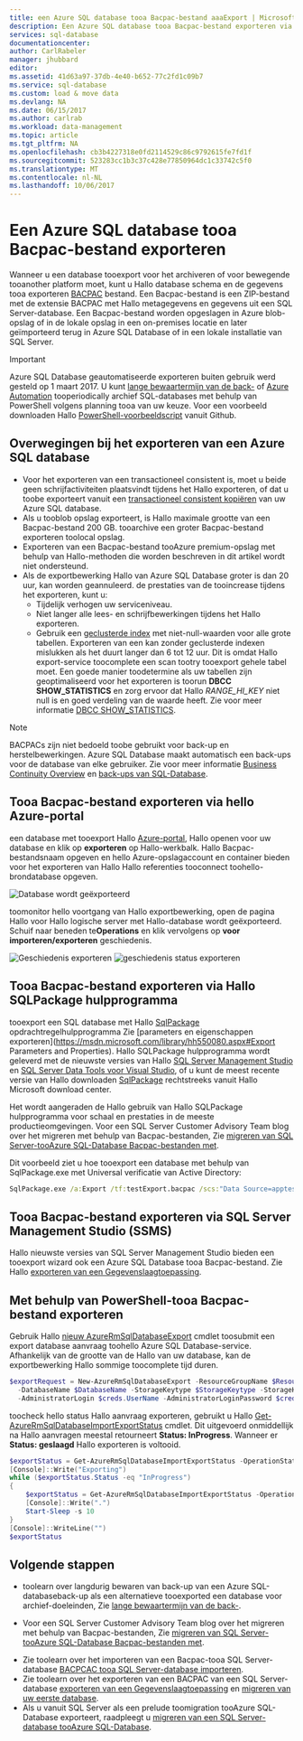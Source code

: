 ```yaml
---
title: een Azure SQL database tooa Bacpac-bestand aaaExport | Microsoft Docs
description: Een Azure SQL database tooa Bacpac-bestand exporteren via hello Azure Portal
services: sql-database
documentationcenter: 
author: CarlRabeler
manager: jhubbard
editor: 
ms.assetid: 41d63a97-37db-4e40-b652-77c2fd1c09b7
ms.service: sql-database
ms.custom: load & move data
ms.devlang: NA
ms.date: 06/15/2017
ms.author: carlrab
ms.workload: data-management
ms.topic: article
ms.tgt_pltfrm: NA
ms.openlocfilehash: cb3b4227318e0fd2114529c86c9792615fe7fd1f
ms.sourcegitcommit: 523283cc1b3c37c428e77850964dc1c33742c5f0
ms.translationtype: MT
ms.contentlocale: nl-NL
ms.lasthandoff: 10/06/2017
---
```

# <a name="export-an-azure-sql-database-tooa-bacpac-file"></a>Een Azure SQL database tooa Bacpac-bestand exporteren

Wanneer u een database tooexport voor het archiveren of voor bewegende tooanother platform moet, kunt u Hallo database schema en de gegevens tooa exporteren [BACPAC](https://msdn.microsoft.com/library/ee210546.aspx#Anchor_4) bestand. Een Bacpac-bestand is een ZIP-bestand met de extensie BACPAC met Hallo metagegevens en gegevens uit een SQL Server-database. Een Bacpac-bestand worden opgeslagen in Azure blob-opslag of in de lokale opslag in een on-premises locatie en later geïmporteerd terug in Azure SQL Database of in een lokale installatie van SQL Server. 

> [!IMPORTANT] 
> Azure SQL Database geautomatiseerde exporteren buiten gebruik werd gesteld op 1 maart 2017. U kunt [lange bewaartermijn van de back-](sql-database-long-term-retention.md
) of [Azure Automation](https://github.com/Microsoft/azure-docs-pr/blob/2461f706f8fc1150e69312098640c0676206a531/articles/automation/automation-intro.md) tooperiodically archief SQL-databases met behulp van PowerShell volgens planning tooa van uw keuze. Voor een voorbeeld downloaden Hallo [PowerShell-voorbeeldscript](https://github.com/Microsoft/sql-server-samples/tree/master/samples/manage/azure-automation-automated-export) vanuit Github.
>

## <a name="considerations-when-exporting-an-azure-sql-database"></a>Overwegingen bij het exporteren van een Azure SQL database

* Voor het exporteren van een transactioneel consistent is, moet u beide geen schrijfactiviteiten plaatsvindt tijdens het Hallo exporteren, of dat u toobe exporteert vanuit een [transactioneel consistent kopiëren](sql-database-copy.md) van uw Azure SQL database.
* Als u tooblob opslag exporteert, is Hallo maximale grootte van een Bacpac-bestand 200 GB. tooarchive een groter Bacpac-bestand exporteren toolocal opslag.
* Exporteren van een Bacpac-bestand tooAzure premium-opslag met behulp van Hallo-methoden die worden beschreven in dit artikel wordt niet ondersteund.
* Als de exportbewerking Hallo van Azure SQL Database groter is dan 20 uur, kan worden geannuleerd. de prestaties van de tooincrease tijdens het exporteren, kunt u:
  * Tijdelijk verhogen uw serviceniveau.
  * Niet langer alle lees- en schrijfbewerkingen tijdens het Hallo exporteren.
  * Gebruik een [geclusterde index](https://msdn.microsoft.com/library/ms190457.aspx) met niet-null-waarden voor alle grote tabellen. Exporteren van een kan zonder geclusterde indexen mislukken als het duurt langer dan 6 tot 12 uur. Dit is omdat Hallo export-service toocomplete een scan tootry tooexport gehele tabel moet. Een goede manier toodetermine als uw tabellen zijn geoptimaliseerd voor het exporteren is toorun **DBCC SHOW_STATISTICS** en zorg ervoor dat Hallo *RANGE_HI_KEY* niet null is en goed verdeling van de waarde heeft. Zie voor meer informatie [DBCC SHOW_STATISTICS](https://msdn.microsoft.com/library/ms174384.aspx).

> [!NOTE]
> BACPACs zijn niet bedoeld toobe gebruikt voor back-up en herstelbewerkingen. Azure SQL Database maakt automatisch een back-ups voor de database van elke gebruiker. Zie voor meer informatie [Business Continuity Overview](sql-database-business-continuity.md) en [back-ups van SQL-Database](sql-database-automated-backups.md).  
> 

## <a name="export-tooa-bacpac-file-using-hello-azure-portal"></a>Tooa Bacpac-bestand exporteren via hello Azure-portal

een database met tooexport Hallo [Azure-portal](https://portal.azure.com), Hallo openen voor uw database en klik op **exporteren** op Hallo-werkbalk. Hallo Bacpac-bestandsnaam opgeven en hello Azure-opslagaccount en container bieden voor het exporteren van Hallo Hallo referenties tooconnect toohello-brondatabase opgeven.  

![Database wordt geëxporteerd](./media/sql-database-export/database-export.png)

toomonitor hello voortgang van Hallo exportbewerking, open de pagina Hallo voor Hallo logische server met Hallo-database wordt geëxporteerd. Schuif naar beneden te**Operations** en klik vervolgens op **voor importeren/exporteren** geschiedenis.

![Geschiedenis exporteren](./media/sql-database-export/export-history.png)
![geschiedenis status exporteren](./media/sql-database-export/export-history2.png)

## <a name="export-tooa-bacpac-file-using-hello-sqlpackage-utility"></a>Tooa Bacpac-bestand exporteren via Hallo SQLPackage hulpprogramma

tooexport een SQL database met Hallo [SqlPackage](https://msdn.microsoft.com/library/hh550080.aspx) opdrachtregelhulpprogramma Zie [parameters en eigenschappen exporteren](https://msdn.microsoft.com/library/hh550080.aspx#Export Parameters and Properties). Hallo SQLPackage hulpprogramma wordt geleverd met de nieuwste versies van Hallo [SQL Server Management Studio](https://msdn.microsoft.com/library/mt238290.aspx) en [SQL Server Data Tools voor Visual Studio](https://msdn.microsoft.com/library/mt204009.aspx), of u kunt de meest recente versie van Hallo downloaden [ SqlPackage](https://www.microsoft.com/download/details.aspx?id=53876) rechtstreeks vanuit Hallo Microsoft download center.

Het wordt aangeraden de Hallo gebruik van Hallo SQLPackage hulpprogramma voor schaal en prestaties in de meeste productieomgevingen. Voor een SQL Server Customer Advisory Team blog over het migreren met behulp van Bacpac-bestanden, Zie [migreren van SQL Server-tooAzure SQL-Database Bacpac-bestanden met](https://blogs.msdn.microsoft.com/sqlcat/2016/10/20/migrating-from-sql-server-to-azure-sql-database-using-bacpac-files/).

Dit voorbeeld ziet u hoe tooexport een database met behulp van SqlPackage.exe met Universal verificatie van Active Directory:

```cmd
SqlPackage.exe /a:Export /tf:testExport.bacpac /scs:"Data Source=apptestserver.database.windows.net;Initial Catalog=MyDB;" /ua:True /tid:"apptest.onmicrosoft.com"
```

## <a name="export-tooa-bacpac-file-using-sql-server-management-studio-ssms"></a>Tooa Bacpac-bestand exporteren via SQL Server Management Studio (SSMS)

Hallo nieuwste versies van SQL Server Management Studio bieden een tooexport wizard ook een Azure SQL Database tooa Bacpac-bestand. Zie Hallo [exporteren van een Gegevenslaagtoepassing](https://docs.microsoft.com/sql/relational-databases/data-tier-applications/export-a-data-tier-application).

## <a name="export-tooa-bacpac-file-using-powershell"></a>Met behulp van PowerShell-tooa Bacpac-bestand exporteren

Gebruik Hallo [nieuw AzureRmSqlDatabaseExport](/powershell/module/azurerm.sql/new-azurermsqldatabaseexport) cmdlet toosubmit een export database aanvraag toohello Azure SQL Database-service. Afhankelijk van de grootte van de Hallo van uw database, kan de exportbewerking Hallo sommige toocomplete tijd duren.

 ```powershell
 $exportRequest = New-AzureRmSqlDatabaseExport -ResourceGroupName $ResourceGroupName -ServerName $ServerName `
   -DatabaseName $DatabaseName -StorageKeytype $StorageKeytype -StorageKey $StorageKey -StorageUri $BacpacUri `
   -AdministratorLogin $creds.UserName -AdministratorLoginPassword $creds.Password
 ```

toocheck hello status Hallo aanvraag exporteren, gebruikt u Hallo [Get-AzureRmSqlDatabaseImportExportStatus](/powershell/module/azurerm.sql/get-azurermsqldatabaseimportexportstatus) cmdlet. Dit uitgevoerd onmiddellijk na Hallo aanvragen meestal retourneert **Status: InProgress**. Wanneer er **Status: geslaagd** Hallo exporteren is voltooid.

```powershell
$exportStatus = Get-AzureRmSqlDatabaseImportExportStatus -OperationStatusLink $exportRequest.OperationStatusLink
[Console]::Write("Exporting")
while ($exportStatus.Status -eq "InProgress")
{
    $exportStatus = Get-AzureRmSqlDatabaseImportExportStatus -OperationStatusLink $exportRequest.OperationStatusLink
    [Console]::Write(".")
    Start-Sleep -s 10
}
[Console]::WriteLine("")
$exportStatus
```

## <a name="next-steps"></a>Volgende stappen

* toolearn over langdurig bewaren van back-up van een Azure SQL-databaseback-up als een alternatieve tooexported een database voor archief-doeleinden, Zie [lange bewaartermijn van de back-](sql-database-long-term-retention.md).
- Voor een SQL Server Customer Advisory Team blog over het migreren met behulp van Bacpac-bestanden, Zie [migreren van SQL Server-tooAzure SQL-Database Bacpac-bestanden met](https://blogs.msdn.microsoft.com/sqlcat/2016/10/20/migrating-from-sql-server-to-azure-sql-database-using-bacpac-files/).
* Zie toolearn over het importeren van een Bacpac-tooa SQL Server-database [BACPCAC tooa SQL Server-database importeren](https://msdn.microsoft.com/library/hh710052.aspx).
* Zie toolearn over het exporteren van een BACPAC van een SQL Server-database [exporteren van een Gegevenslaagtoepassing](https://docs.microsoft.com/sql/relational-databases/data-tier-applications/export-a-data-tier-application) en [migreren van uw eerste database](sql-database-migrate-your-sql-server-database.md).
* Als u vanuit SQL Server als een prelude toomigration tooAzure SQL-Database exporteert, raadpleegt u [migreren van een SQL Server-database tooAzure SQL-Database](sql-database-cloud-migrate.md).
